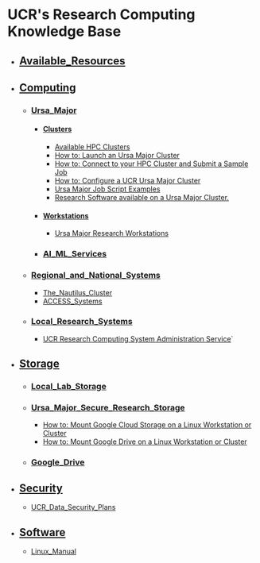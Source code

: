# UCR's Research Computing Knowledge Base #

* ## [Available_Resources](Resources.md)
* ## [Computing]()
    * ### [Ursa_Major]()
        * #### [Clusters](#Clusters)
            * [Available HPC Clusters](Available_Clusters.md)
            * [How to: Launch an Ursa Major Cluster](How_To_Launch_a_Ursa_Major_Cluster.md)
            * [How to: Connect to your HPC Cluster and Submit a Sample Job](how_to_connect_to_hpc_cluster_run_sample_job.md)              
            * [How to: Configure a UCR Ursa Major Cluster](https://github.com/UCR-Research-Computing/UCR-Ursa-Major-Cluster-Blueprints) 
            * [Ursa Major Job Script Examples](https://github.com/UCR-Research-Computing/UCR-Ursa-Major-Slurm-Job-Scripts)
            * [Research Software available on a Ursa Major Cluster.](https://spack.readthedocs.io/en/latest/package_list.html)
        * #### [Workstations](#Workstations)
            * [Ursa Major Research Workstations](Ursa_Major_Research_Workstations.md)
        * ### [AI_ML_Services](#AL_ML_Services)
    * ### [Regional_and_National_Systems]()
        * [The_Nautilus_Cluster](The_Nautilus_Cluster.md)
        * [ACCESS_Systems](ACCESS_Systems.md)
    * ### [Local_Research_Systems]() 
        * [UCR Research Computing System Administration Service](UCR_Research_Computing_System_Administration_Service.md)`
* ## [Storage]()
    * ### [Local_Lab_Storage](Local_Lab_Storage.md)
    * ### [Ursa_Major_Secure_Research_Storage](Ursa_Major_Secure_Research_Storage.md)
        * [How to: Mount Google Cloud Storage on a Linux Workstation or Cluster](how_to_mount_google_cloud_storage.md)  
        * [How to: Mount Google Drive on a Linux Workstation or Cluster](how_to_mount_google_drive.md)  
    * ### [Google_Drive](Google_Drive.md)
* ## [Security]()
    * [UCR_Data_Security_Plans](UCR_Data_Security_Plans.md)
* ## [Software]()
    * [Linux_Manual](Linux_Manual.md)
